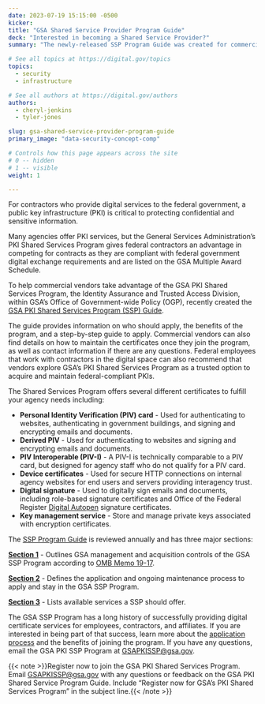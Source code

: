 ```yaml
---
date: 2023-07-19 15:15:00 -0500
kicker: 
title: "GSA Shared Service Provider Program Guide"
deck: "Interested in becoming a Shared Service Provider?"
summary: "The newly-released SSP Program Guide was created for commercial vendors interested in becoming a Shared Service Provider."

# See all topics at https://digital.gov/topics
topics:
  - security
  - infrastructure

# See all authors at https://digital.gov/authors
authors:
  - cheryl-jenkins
  - tyler-jones

slug: gsa-shared-service-provider-program-guide
primary_image: "data-security-concept-comp"

# Controls how this page appears across the site
# 0 -- hidden
# 1 -- visible
weight: 1

---
```


For contractors who provide digital services to the federal government, a public key infrastructure (PKI) is critical to protecting confidential and sensitive information. 

Many agencies offer PKI services, but the General Services Administration’s PKI Shared Services Program gives federal contractors an advantage in competing for contracts as they are compliant with federal government digital exchange requirements and are listed on the GSA Multiple Award Schedule. 

To help commercial vendors take advantage of the GSA PKI Shared Services Program, the Identity Assurance and Trusted Access Division, within GSA’s Office of Government-wide Policy (OGP), recently created the [GSA PKI Shared Services Program (SSP) Guide](https://www.idmanagement.gov/gsapkissp/). 

The guide provides information on who should apply, the benefits of the program, and a step-by-step guide to apply. Commercial vendors can also find details on how to maintain the certificates once they join the program, as well as contact information if there are any questions. Federal employees that work with contractors in the digital space can also recommend that vendors explore GSA’s PKI Shared Services Program as a trusted option to acquire and maintain federal-compliant PKIs. 

The Shared Services Program offers several different certificates to fulfill your agency needs including:

* **Personal Identity Verification (PIV) card** - Used for authenticating to websites, authenticating in government buildings, and signing and encrypting emails and documents.
* **Derived PIV** - Used for authenticating to websites and signing and encrypting emails and documents.
* **PIV Interoperable (PIV-I)** - A PIV-I is technically comparable to a PIV card, but designed for agency staff who do not qualify for a PIV card.
* **Device certificates** - Used for secure HTTP connections on internal agency websites for end users and servers providing interagency trust.
* **Digital signature** - Used to digitally sign emails and documents, including role-based signature certificates and Office of the Federal Register [Digital Autopen](https://digital.gov/2023/05/23/digital-autopen-playbook-pinpoints-how-agencies-can-leverage-technology-for-digital-signatures/) signature certificates.
* **Key management service** - Store and manage private keys associated with encryption certificates.

The [SSP Program Guide](https://www.idmanagement.gov/gsapkissp/) is reviewed annually and has three major sections:

**[Section 1](https://www.idmanagement.gov/gsapkissp#section-i-gsa-pki-ssp-program)** - Outlines GSA management and acquisition controls of the GSA SSP Program according to [OMB Memo 19-17](https://www.cio.gov/policies-and-priorities/ICAM/).

**[Section 2](https://www.idmanagement.gov/gsapkissp#section-ii-application-and-maintenance-activities)** - Defines the application and ongoing maintenance process to apply and stay in the GSA SSP Program.

**[Section 3](https://www.idmanagement.gov/gsapkissp#section-iii-digital-certificate-services)** - Lists available services a SSP should offer.

The GSA SSP Program has a long history of successfully providing digital certificate services for employees, contractors, and affiliates. If you are interested in being part of that success, learn more about the [application process](https://www.idmanagement.gov/gsapkissp/#application-process) and the benefits of joining the program. If you have any questions, email the GSA PKI SSP Program at [GSAPKISSP@gsa.gov](mailto:GSAPKISSP@gsa.gov).

{{< note >}}Register now to join the GSA PKI Shared Services Program. Email GSAPKISSP@gsa.gov with any questions or feedback on the GSA PKI Shared Service Program Guide. Include “Register now for GSA’s PKI Shared Services Program” in the subject line.{{< /note >}}
